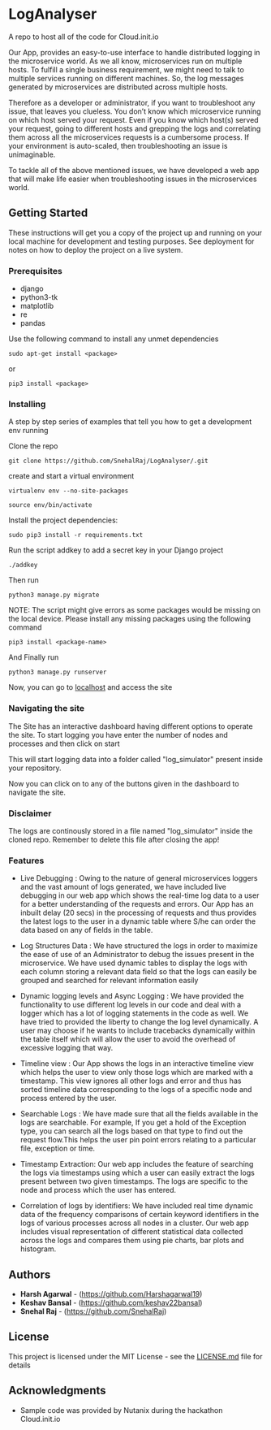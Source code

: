 # LogAnalyser
A repo to host all of the code for Cloud.init.io

Our App, <Placeholder> provides an easy-to-use interface to handle distributed logging in the microservice world. As we all know,
microservices run on multiple hosts. To fulfill a single business requirement, we might need to talk to multiple services running
on different machines. So, the log messages generated by microservices are distributed across multiple hosts.

  Therefore as a developer or administrator, if you want to troubleshoot any issue, that leaves you clueless. 
  You don’t know which microservice running on which host served your request. Even if you know which host(s) served your
  request, going to different hosts and grepping the logs and correlating them across all the microservices requests is a 
  cumbersome process. If your environment is auto-scaled, then troubleshooting an issue is unimaginable.
  
  To tackle all of the above mentioned issues, we have developed a web app that will make life easier when troubleshooting 
  issues in the microservices world.
  
  ## Getting Started

These instructions will get you a copy of the project up and running on your local machine for development and testing purposes. See deployment for notes on how to deploy the project on a live system.

### Prerequisites

* django
* python3-tk
* matplotlib
* re
* pandas

Use the following command to install any unmet dependencies
```
sudo apt-get install <package>
```
or
```
pip3 install <package>
```

### Installing

A step by step series of examples that tell you how to get a development env running

Clone the repo

```
git clone https://github.com/SnehalRaj/LogAnalyser/.git
```
create and start a virtual environment

```
virtualenv env --no-site-packages

source env/bin/activate
```
Install the project dependencies:
```
sudo pip3 install -r requirements.txt

```
Run the script addkey to add a secret key in your Django project
```
./addkey
```

Then run
```
python3 manage.py migrate
```
NOTE: The script might give errors as some packages would be missing on the local device. Please install any missing packages using the following command
```
pip3 install <package-name>
```

And Finally run 

```
python3 manage.py runserver
```
Now, you can go to [localhost](http://127.0.0.1:8000/) and access the site



### Navigating the site

The Site has an interactive dashboard having different options to operate the site. To start logging you have enter
the number of nodes and processes and then click on start

This will start logging data into a folder called "log_simulator" present inside your repository.

Now you can click on to any of the buttons given in the dashboard to navigate the site.

### Disclaimer
 The logs are continously stored in a file named "log_simulator" inside the cloned repo. Remember to delete this file
after closing the app!

### Features

* Live Debugging : Owing to the nature of general microservices loggers and the vast amount of logs generated, we have included
live debugging in our web app which shows the real-time log data to a user for a better understanding of the requests and errors.
Our App has an inbuilt delay (20 secs) in the processing of requests and thus provides the latest logs to the user in a dynamic table
where S/he can order the data based on any of fields in the table.

* Log Structures Data : We have structured the logs in order to maximize the ease of use of an Administrator to debug
 the issues present in the microservice. We have used dynamic tables to display the logs with each column storing a relevant data field
 so that the logs can easily be grouped and searched for relevant information easily
 
* Dynamic logging levels and Async Logging : We have provided the functionality to use different log levels in our code and 
deal with a logger which has a lot of logging statements in the code as well. We have tried to provided the liberty to 
change the log level dynamically. A user may choose if he wants to include tracebacks dynamically within the table itself which
will allow the user to avoid the overhead of excessive logging that way.

* Timeline view : Our App shows the logs in an interactive timeline view which helps the user to view only those logs which are marked with a timestamp. This view ignores all other logs and error and thus has sorted timeline data corresponding to the logs of a specific node and process entered by the user.

* Searchable Logs : We have made sure that all the fields available in the logs are searchable. For example, If you get a hold
of the Exception type, you can search all the logs based on that type to find out the request flow.This helps the user pin point errors relating to a particular file, exception or time.

* Timestamp Extraction: Our web app includes the feature of searching the logs via timestamps using which a user can easily extract
the logs present between two given timestamps. The logs are specific to the node and process which the user has entered.

* Correlation of logs by identifiers: We have included real time dynamic data of the frequency comparisons of certain keyword
identifiers in the logs of various processes across all nodes in a cluster. Our web app includes visual representation of 
different statistical data collected across the logs and compares them using pie charts, bar plots and histogram.  

## Authors

* **Harsh Agarwal** - (https://github.com/Harshagarwal19)
* **Keshav Bansal** - (https://github.com/keshav22bansal)
* **Snehal Raj** - (https://github.com/SnehalRaj)


## License

This project is licensed under the MIT License - see the [LICENSE.md](LICENSE.md) file for details

## Acknowledgments

* Sample code was provided by Nutanix during the hackathon Cloud.init.io
